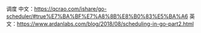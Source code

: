 调度
中文：https://qcrao.com/ishare/go-scheduler/#true%E7%BA%BF%E7%A8%8B%E8%B0%83%E5%BA%A6
英文：https://www.ardanlabs.com/blog/2018/08/scheduling-in-go-part2.html
